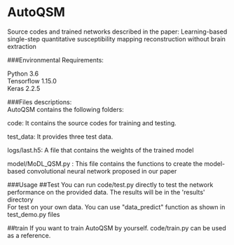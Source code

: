 # AutoQSM  
Source codes and trained networks described in the paper: Learning-based single-step quantitative susceptibility mapping reconstruction without brain extraction

###Environmental Requirements:  

Python 3.6  
Tensorflow 1.15.0  
Keras 2.2.5  

###Files descriptions:  
AutoQSM contains the following folders:  

code: It contains the source codes for training and testing.  

test_data: It provides three test data.  

logs/last.h5: A file that contains the weights of the trained model

model/MoDL_QSM.py : This file contains the functions to create the model-based convolutional neural network proposed in our paper


###Usage
##Test
You can run code/test.py directly to test the network performance on the provided data. The results will be in the 'results' directory  
For test on your own data. You can use "data_predict" function as shown in test_demo.py files

##train
If you want to train AutoQSM by yourself. code/train.py can be used as a reference.


